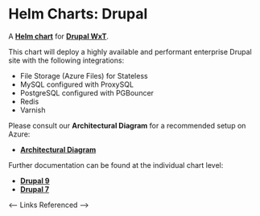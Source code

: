 # Helm Charts: Drupal

A **[Helm chart][helm]** for **[Drupal WxT][wxt]**.

This chart will deploy a highly available and performant enterprise Drupal site with the following integrations:

- File Storage (Azure Files) for Stateless
- MySQL configured with ProxySQL
- PostgreSQL configured with PGBouncer
- Redis
- Varnish

Please consult our **Architectural Diagram** for a recommended setup on Azure:

- **[Architectural Diagram][architectural_diagram]**

Further documentation can be found at the individual chart level:

- **[Drupal 9][drupal9]**
- **[Drupal 7][drupal7]**

<-- Links Referenced -->

[architectural_diagram]: https://github.com/drupalwxt/helm-drupal/blob/master/docs/diagram-drupal.pdf
[drupal7]: https://github.com/drupalwxt/helm-drupal/tree/master/drupal7
[drupal9]: https://github.com/drupalwxt/helm-drupal/tree/master/drupal
[helm]: https://helm.sh/
[wxt]: https://drupalwxt.github.io
